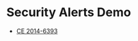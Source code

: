 # Security Alerts Demo
- [CE 2014-6393](https://cve.mitre.org/cgi-bin/cvename.cgi?name=CVE-2014-6393)
